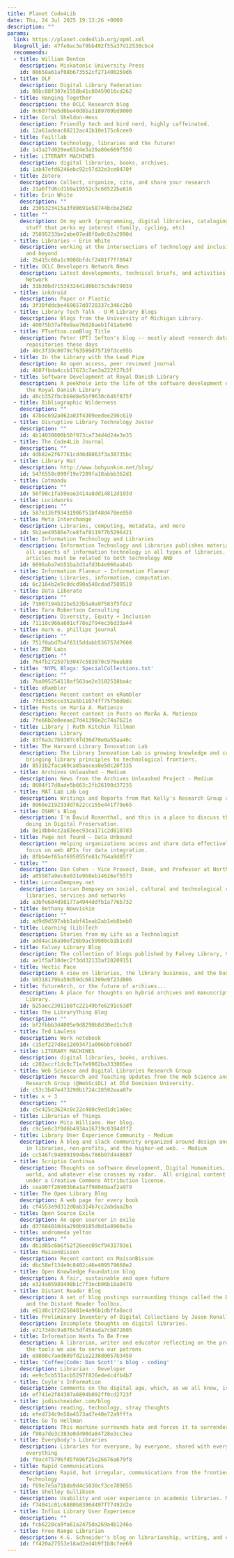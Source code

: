 ```yaml
---
title: Planet Code4Lib
date: Thu, 24 Jul 2025 19:13:26 +0000
description: ""
params:
  link: https://planet.code4lib.org/opml.xml
  blogroll_id: 47fe0ac3ef9bb492f55a37d12530cbc4
  recommends:
  - title: William Denton
    description: Miskatonic University Press
    id: 08658a61af08b673552cf271400259d6
  - title: DLF
    description: Digital Library Federation
    id: 08bc88f307e1558b41c80459016cd262
  - title: Hanging Together
    description: the OCLC Research blog
    id: 0c607f0e5d0be40d8ba3189709bd9000
  - title: Coral Sheldon-Hess
    description: Friendly tech and bird nerd, highly caffeinated.
    id: 12a61adeac88212ac41b10e175c6cee9
  - title: Fail!lab
    description: technology, libraries and the future!
    id: 143a27d020ee6324e3a29a80e669f556
  - title: LITERARY MACHINES
    description: digital libraries, books, archives.
    id: 1ab47efd6246ebc92c97d32e3ce0470f
  - title: Zotero
    description: Collect, organize, cite, and share your research
    id: 21a6f7d6cd1b9a19552c3c66522be816
  - title: Erin White
    description: ""
    id: 2305323415a3fd0691e58744bcbe29d2
  - title: ""
    description: On my work (programming, digital libraries, cataloging) and other
      stuff that perks my interest (family, cycling, etc)
    id: 25895233be2abe07ed8f0a0c82a2090d
  - title: Libraries – Erin White
    description: working at the intersections of technology and inclusion. PVD, RVA
      and beyond
    id: 2b415c60a1c9986bfdcf2481f7ff8947
  - title: OCLC Developers Network News
    description: Latest developments, technical briefs, and activities at Developer
      Network
    id: 31b30bd7153432441d0bb73c5de79039
  - title: inkdroid
    description: Paper or Plastic
    id: 3f30fddcbe469657d0728337c346c2b0
  - title: Library Tech Talk - U-M Library Blogs
    description: Blogs from the University of Michigan Library.
    id: 40075b37af0e9ae76026aeb1f41a6e96
  - title: PTsefton.comBlog Title
    description: Peter (PT) Sefton's blog -- mostly about research data and archival
      repositories these days
    id: 40c3f39c0079cf63589d75f19fdce95b
  - title: In the Library with the Lead Pipe
    description: An open access, peer reviewed journal
    id: 4607fbda4ccb17673c7ae3a222f27b3f
  - title: Software Development at Royal Danish Library
    description: A peekhole into the life of the software development department at
      the Royal Danish Library
    id: 46cb352fbcbb9d8e5bf9630c646f875f
  - title: Bibliographic Wilderness
    description: ""
    id: 47b6c692a062a03f4309eedee290c619
  - title: Disruptive Library Technology Jester
    description: ""
    id: 4b14030800b50f973ca734d4d24e3e35
  - title: The Code4Lib Journal
    description: ""
    id: 4db82e2f67761cd46d8863f3a38735bc
  - title: Library Hat
    description: http://www.bohyunkim.net/blog/
    id: 5476558c099f19e7209fa18abbb362d1
  - title: Catmandu
    description: ""
    id: 56f98c1fa59eae2414a8dd14812d193d
  - title: Lucidworks
    description: ""
    id: 587e136f93431906f51bf48d470ee950
  - title: Meta Interchange
    description: Libraries, computing, metadata, and more
    id: 5b2ae49586e7ce8faf811977b5296421
  - title: Information Technology and Libraries
    description: Information Technology and Libraries publishes material related to
      all aspects of information technology in all types of libraries. For consideration,
      articles must be related to both technology AND
    id: 6696aba7eb51ba2d3afd3b4e966aab4b
  - title: Information Flaneur - Information Flaneur
    description: Libraries, information, computation.
    id: 6c2164b2e9c0dcd90a540cdad7509519
  - title: Data Liberate
    description: ""
    id: 71067194b22be523b5a0a97583f5fdc2
  - title: Tara Robertson Consulting
    description: Diversity, Equity + Inclusion
    id: 71118c966a601cf78e2f94ec36d33a44
  - title: mark e. phillips journal
    description: ""
    id: 751f0abd7b4f6315ddabb536757d7608
  - title: ZBW Labs
    description: ""
    id: 764fb272597b3047c583870c976eeb88
  - title: 'NYPL Blogs: SpecialCollections.txt'
    description: ""
    id: 7ba095254118af563ae2e3182518ba4c
  - title: eRambler
    description: Recent content on eRambler
    id: 7fd1395cce352a5b11074ff75f50d9dc
  - title: Posts on María A. Matienzo
    description: Recent content in Posts on MarÃa A. Matienzo
    id: 7fe66b2e0eeae27d41398e2c74a7621e
  - title: Library | Ruth Kitchin Tillman
    description: Library
    id: 83f6a3c7b9307c8fd36d78e0a55aa46c
  - title: The Harvard Library Innovation Lab
    description: The Library Innovation Lab is growing knowledge and community by
      bringing library principles to technological frontiers.
    id: 8531b2faca69ca85aecea8e5dc20f335
  - title: Archives Unleashed - Medium
    description: News from the Archives Unleashed Project - Medium
    id: 8604f17d8ade5b663c2fb26190d37235
  - title: MAT Lab Lab Log
    description: Writings and Reports from Mat Kelly's Research Group at Drexel CCI
    id: 8960e219233dd7622cc155e441f79e65
  - title: DSHR's Blog
    description: I'm David Rosenthal, and this is a place to discuss the work I'm
      doing in Digital Preservation.
    id: 8e1dbb4cc2a83eec93ca171c2d8107d3
  - title: Page not found – Data Unbound
    description: Helping organizations access and share data effectively.  Special
      focus on web APIs for data integration.
    id: 8fbb4ef65af695055fe81c764a9d85f7
  - title: ""
    description: Dan Cohen - Vice Provost, Dean, and Professor at Northeastern University
    id: a05587a9ec6e031e9b8eb14616ef5573
  - title: LorcanDempsey.net
    description: Lorcan Dempsey on social, cultural and technological contexts of
      libraries, services and networks
    id: a3bfe604d98177a4944ddfb1a776b732
  - title: Bethany Nowviskie
    description: ""
    id: ad9d9d597abb1abf41eab2ab1eb8beb0
  - title: Learning (Lib)Tech
    description: Stories from my Life as a Technologist
    id: add4ac16a90ef26b9ac59980cb1b1cdd
  - title: Falvey Library Blog
    description: The collection of blogs published by Falvey Library, Villanova University
    id: ae1f5af10dec2f3dd32133af20209151
  - title: Hectic Pace
    description: A view on libraries, the library business, and the business of libraries
    id: b0318179ba59d59dc661309e9f23d806
  - title: futureArch, or the future of archives...
    description: A place for thoughts on hybrid archives and manuscripts at the Bodleian
      Library.
    id: b25aec23011b8fc22149bfe6291c63df
  - title: The LibraryThing Blog
    description: ""
    id: bf2fbbb3d4005e9d8290b8d30ed1c7c8
  - title: Ted Lawless
    description: Work notebook
    id: c15ef227d8e12d03471a096bbfc6bdd7
  - title: LITERARY MACHINES
    description: digital libraries, books, archives.
    id: c202accf1dc0c71e7e9902ba333065ea
  - title: Web Science and Digital Libraries Research Group
    description: Research and Teaching Updates from the Web Science and Digital Libraries
      Research Group (@WebSciDL) at Old Dominion University.
    id: c53c3b47e473290b1724c28592eaa07e
  - title: x + 3
    description: ""
    id: c5c425c3624c0c22c400c9ed1dc1a0ec
  - title: Librarian of Things
    description: Mita Williams. Her blog.
    id: c9c5e6c3f0d6b4934a16719c0394dff2
  - title: Library User Experience Community - Medium
    description: A blog and slack community organized around design and the user experience
      in libraries, non-profits, and the higher-ed web. - Medium
    id: cc546fc948991994b6c786b97d448687
  - title: Scriptio Continua
    description: Thoughts on software development, Digital Humanities, the ancient
      world, and whatever else crosses my radar.  All original content herein is licensed
      under a Creative Commons Attribution license.
    id: cea907f26903b6a1a7f98040aaf2a979
  - title: The Open Library Blog
    description: A web page for every book
    id: cf4553e9d312d0ab314b7cc2abdaa2ba
  - title: Open Source Exile
    description: An open sourcer in exile
    id: d37684010d4a290b9185d0d1a8966e3a
  - title: andromeda yelton
    description: ""
    id: db1d85c6b6f52f26eec09cf9431703e1
  - title: MaisonBisson
    description: Recent content on MaisonBisson
    id: dbc58ef134e9c8402c46e409579668e2
  - title: Open Knowledge Foundation blog
    description: A fair, sustainable and open future
    id: e324a05989498b1c7f3ecb96b10a0470
  - title: Distant Reader Blog
    description: A set of blog postings surrounding things called the Distant Reader
      and the Distant Reader Toolbox.
    id: e61d8c1f2d258481e4a96b1dbffa8acd
  - title: Preliminary Inventory of Digital Collections by Jason Ronallo
    description: Incomplete thoughts on digital libraries.
    id: e717348c9a076c5df454eda7cb872605
  - title: Information Wants To Be Free
    description: A librarian, writer and educator reflecting on the profession and
      the tools we use to serve our patrons
    id: e9800c7aed609fd21e2238d0057b3450
  - title: 'Coffee|Code: Dan Scott''s blog - coding'
    description: Librarian · Developer
    id: ee9c5cb531acb5297f826ede4c4fb4b7
  - title: Coyle's InFormation
    description: Comments on the digital age, which, as we all know, is 42.
    id: ef741e2f84307a6894b092ff0cd2723f
  - title: jodischneider.com/blog
    description: reading, technology, stray thoughts
    id: efed734c9e58a4573ad7e40e72a9fffa
  - title: Go To Hellman
    description: This machine surrounds hate and forces it to surrender.
    id: f00a7de3c383e0d490da84728e3cc3ea
  - title: Everybody's Libraries
    description: Libraries for everyone, by everyone, shared with everyone, about
      everything
    id: f0ac475796fd5f696f25e26676a679f8
  - title: Rapid Communications
    description: Rapid, but irregular, communications from the frontiers of Library
      Technology
    id: f69e7e5a71bda9d4c5030cf3ce789055
  - title: Shelley Gullikson
    description: Usability and user experience in academic libraries. Mine mostly.
    id: f74041c01c6880b8396d497f77492d2e
  - title: Influx Library User Experience
    description: ""
    id: fcb6228ca9fa61a2475da269a4b1246a
  - title: Free Range Librarian
    description: K.G. Schneider's blog on librarianship, writing, and everything else
    id: ff420a27553e18ad2ed4b9f1b8cfee69
---
```

